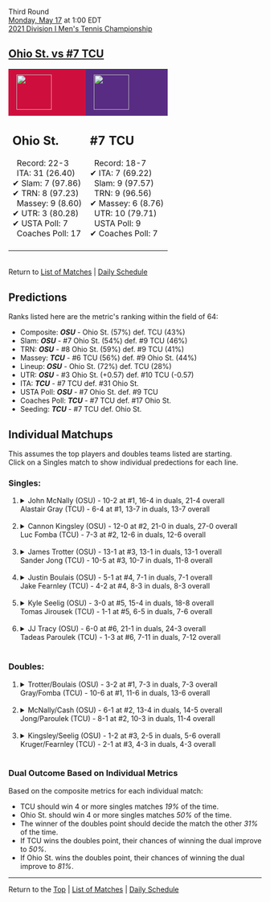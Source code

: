 Third Round[](#top)<a name="top"></a>  
[Monday, May 17](../../schedule/05-17.md) at 1:00 EDT  
[2021 Division I Men's Tennis Championship](../index.md)  
## [Ohio St. vs #7 TCU](https://www.ncaa.com/game/5833424)  

<table><tr style="background-color: #d9d9d9 !important"><td style="background-color: #CE0F3E !important"><img src="https://www.ncaa.com/sites/default/files/images/logos/schools/o/ohio-st.70.png" width="70" height="70" style="padding: 8px;" /></td><td style="background-color: #582C83 !important"><img src="https://www.ncaa.com/sites/default/files/images/logos/schools/t/tcu.70.png" width="70" height="70" style="padding: 8px;" /></td></tr><tr>
<td>  

<h2>Ohio St.</h2>  
&nbsp; Record: 22-3<br>  
&nbsp; ITA: 31 (26.40)<br>  
&#10004; Slam: 7 (97.86)<br>  
&#10004; TRN: 8 (97.23)<br>  
&nbsp; Massey: 9 (8.60)<br>  
&#10004; UTR: 3 (80.28)<br>  
&#10004; USTA Poll: 7<br>  
&nbsp; Coaches Poll: 17<br>  
<br>  

</td>
<td>  

<h2>#7 TCU</h2>  
&nbsp; Record: 18-7<br>  
&#10004; ITA: 7 (69.22)<br>  
&nbsp; Slam: 9 (97.57)<br>  
&nbsp; TRN: 9 (96.56)<br>  
&#10004; Massey: 6 (8.76)<br>  
&nbsp; UTR: 10 (79.71)<br>  
&nbsp; USTA Poll: 9<br>  
&#10004; Coaches Poll: 7<br>  
<br>  

</td>
</tr></table>  


<br>Return to [List of Matches](../index.md) &#124; [Daily Schedule](../../schedule/05-17.md)

## Predictions  

Ranks listed here are the metric's ranking within the field of 64:  
- Composite: ***OSU*** - Ohio St. (57%) def. TCU (43%)  
- Slam: ***OSU*** - #7 Ohio St. (54%) def. #9 TCU (46%)  
- TRN: ***OSU*** - #8 Ohio St. (59%) def. #9 TCU (41%)  
- Massey: ***TCU*** - #6 TCU (56%) def. #9 Ohio St. (44%)  
- Lineup: ***OSU*** - Ohio St. (72%) def. TCU (28%)  
- UTR: ***OSU*** - #3 Ohio St. (+0.57) def. #10 TCU (-0.57)  
- ITA: ***TCU*** - #7 TCU def. #31 Ohio St.  
- USTA Poll: ***OSU*** - #7 Ohio St. def. #9 TCU  
- Coaches Poll: ***TCU*** - #7 TCU def. #17 Ohio St.  
- Seeding: ***TCU*** - #7 TCU def. Ohio St.  

## Individual Matchups  
This assumes the top players and doubles teams listed are starting.  
Click on a Singles match to show individual predections for each line.  

### Singles:  

<ol>
<li><details>
<summary markdown="span">John McNally (OSU) - 10-2 at #1, 16-4 in duals, 21-4 overall<br>Alastair Gray (TCU) - 6-4 at #1, 13-7 in duals, 13-7 overall</summary>
<h4>Predictions</h4><ul>
<li>Composite: <b><i>OSU</i></b> - McNally (55%) def. Gray (45%)</li>  
<li>Slam: <b><i>OSU</i></b> - McNally (73%) def. Gray (27%)</li>  
<li>TRN: <b><i>OSU</i></b> - McNally (65%) def. Gray (35%)</li>  
<li>Massey: <b><i>OSU</i></b> - McNally (54%) def. Gray (46%)</li>  
<li>UTR: <b><i>TCU</i></b> - Gray (71%) def. McNally (29%)</li>  
<li>ITA: <b><i>TCU</i></b> - Gray (40.15) def. McNally (3.89)</li>  
</ul>
</details>&nbsp;</li>
<li><details>
<summary markdown="span">Cannon Kingsley (OSU) - 12-0 at #2, 21-0 in duals, 27-0 overall<br>Luc Fomba (TCU) - 7-3 at #2, 12-6 in duals, 12-6 overall</summary>
<h4>Predictions</h4><ul>
<li>Composite: <b><i>OSU</i></b> - Kingsley (67%) def. Fomba (33%)</li>  
<li>Slam: <b><i>OSU</i></b> - Kingsley (75%) def. Fomba (25%)</li>  
<li>TRN: <b><i>OSU</i></b> - Kingsley (65%) def. Fomba (35%)</li>  
<li>Massey: <b><i>OSU</i></b> - Kingsley (51%) def. Fomba (49%)</li>  
<li>UTR: <b><i>OSU</i></b> - Kingsley (76%) def. Fomba (24%)</li>  
<li>ITA: <b><i>TCU</i></b> - Fomba (35.12) def. Kingsley (5.20)</li>  
</ul>
</details>&nbsp;</li>
<li><details>
<summary markdown="span">James Trotter (OSU) - 13-1 at #3, 13-1 in duals, 13-1 overall<br>Sander Jong (TCU) - 10-5 at #3, 10-7 in duals, 11-8 overall</summary>
<h4>Predictions</h4><ul>
<li>Composite: <b><i>OSU</i></b> - Trotter (57%) def. Jong (43%)</li>  
<li>Slam: <b><i>OSU</i></b> - Trotter (59%) def. Jong (41%)</li>  
<li>TRN: <b><i>OSU</i></b> - Trotter (57%) def. Jong (43%)</li>  
<li>Massey: <b><i>TCU</i></b> - Jong (54%) def. Trotter (46%)</li>  
<li>UTR: <b><i>OSU</i></b> - Trotter (68%) def. Jong (32%)</li>  
<li>ITA: <b><i>TCU</i></b> - Jong (11.43) def. Trotter (3.90)</li>  
</ul>
</details>&nbsp;</li>
<li><details>
<summary markdown="span">Justin Boulais (OSU) - 5-1 at #4, 7-1 in duals, 7-1 overall<br>Jake Fearnley (TCU) - 4-2 at #4, 8-3 in duals, 8-3 overall</summary>
<h4>Predictions</h4><ul>
<li>Composite: <b><i>TCU</i></b> - Fearnley (75%) def. Boulais (25%)</li>  
<li>Slam: <b><i>TCU</i></b> - Fearnley (67%) def. Boulais (33%)</li>  
<li>TRN: <b><i>TCU</i></b> - Fearnley (82%) def. Boulais (18%)</li>  
<li>Massey: <b><i>TCU</i></b> - Fearnley (68%) def. Boulais (32%)</li>  
<li>UTR: <b><i>TCU</i></b> - Fearnley (84%) def. Boulais (16%)</li>  
<li>ITA: <b><i>TCU</i></b> - Fearnley (5.67) def. Boulais (2.92)</li>  
</ul>
</details>&nbsp;</li>
<li><details>
<summary markdown="span">Kyle Seelig (OSU) - 3-0 at #5, 15-4 in duals, 18-8 overall<br>Tomas Jirousek (TCU) - 1-1 at #5, 6-5 in duals, 7-6 overall</summary>
<h4>Predictions</h4><ul>
<li>Composite: <b><i>OSU</i></b> - Seelig (57%) def. Jirousek (43%)</li>  
<li>Slam: <b><i>OSU</i></b> - Seelig (61%) def. Jirousek (39%)</li>  
<li>TRN: <b><i>TCU</i></b> - Jirousek (53%) def. Seelig (47%)</li>  
<li>Massey: <b><i>TCU</i></b> - Jirousek (52%) def. Seelig (48%)</li>  
<li>UTR: <b><i>OSU</i></b> - Seelig (76%) def. Jirousek (24%)</li>  
<li>ITA: <b><i>TCU</i></b> - Jirousek (6.98) def. Seelig (2.02)</li>  
</ul>
</details>&nbsp;</li>
<li><details>
<summary markdown="span">JJ Tracy (OSU) - 6-0 at #6, 21-1 in duals, 24-3 overall<br>Tadeas Paroulek (TCU) - 1-3 at #6, 7-11 in duals, 7-12 overall</summary>
<h4>Predictions</h4><ul>
<li>Composite: <b><i>OSU</i></b> - Tracy (85%) def. Paroulek (15%)</li>  
<li>Slam: <b><i>OSU</i></b> - Tracy (82%) def. Paroulek (18%)</li>  
<li>TRN: <b><i>OSU</i></b> - Tracy (89%) def. Paroulek (11%)</li>  
<li>Massey: <b><i>OSU</i></b> - Tracy (80%) def. Paroulek (20%)</li>  
<li>UTR: <b><i>OSU</i></b> - Tracy (88%) def. Paroulek (12%)</li>  
<li>ITA: <b><i>OSU</i></b> - Tracy (3.11) def. Paroulek (1.35)</li>  
</ul>
</details>&nbsp;</li>
</ol>

### Doubles:  

<ol>
<li><details>
<summary markdown="span">Trotter/Boulais (OSU) - 3-2 at #1, 7-3 in duals, 7-3 overall<br>Gray/Fomba (TCU) - 10-6 at #1, 11-6 in duals, 13-6 overall</summary>
<br>Sorry, we don't have any metrics for this match
</details>&nbsp;</li>
<li><details>
<summary markdown="span">McNally/Cash (OSU) - 6-1 at #2, 13-4 in duals, 14-5 overall<br>Jong/Paroulek (TCU) - 8-1 at #2, 10-3 in duals, 11-4 overall</summary>
<br>Sorry, we don't have any metrics for this match
</details>&nbsp;</li>
<li><details>
<summary markdown="span">Kingsley/Seelig (OSU) - 1-2 at #3, 2-5 in duals, 5-6 overall<br>Kruger/Fearnley (TCU) - 2-1 at #3, 4-3 in duals, 4-3 overall</summary>
<br>Sorry, we don't have any metrics for this match
</details>&nbsp;</li>
</ol>

### Dual Outcome Based on Individual Metrics  
  
Based on the composite metrics for each individual match:  
- TCU should win 4 or more singles matches *19%* of the time.  
- Ohio St. should win 4 or more singles matches *50%* of the time.  
- The winner of the doubles point should decide the match the other *31%* of the time.  
- If TCU wins the doubles point, their chances of winning the dual improve to *50%*.  
- If Ohio St. wins the doubles point, their chances of winning the dual improve to *81%*.  
  
------

Return to the [Top](#top) &#124; [List of Matches](../index.md) &#124; [Daily Schedule](../../schedule/05-17.md)  
